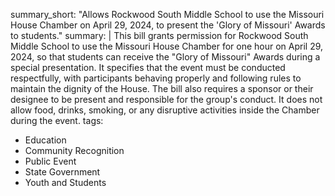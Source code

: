 summary_short: "Allows Rockwood South Middle School to use the Missouri House Chamber on April 29, 2024, to present the 'Glory of Missouri' Awards to students."
summary: |
  This bill grants permission for Rockwood South Middle School to use the Missouri House Chamber for one hour on April 29, 2024, so that students can receive the "Glory of Missouri" Awards during a special presentation. It specifies that the event must be conducted respectfully, with participants behaving properly and following rules to maintain the dignity of the House. The bill also requires a sponsor or their designee to be present and responsible for the group's conduct. It does not allow food, drinks, smoking, or any disruptive activities inside the Chamber during the event.
tags:
  - Education
  - Community Recognition
  - Public Event
  - State Government
  - Youth and Students
